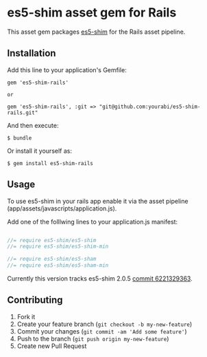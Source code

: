 # es5-shim asset gem for Rails

This asset gem packages [es5-shim](https://github.com/kriskowal/es5-shim) for the Rails asset pipeline.

## Installation

Add this line to your application's Gemfile:

    gem 'es5-shim-rails'

    or

    gem 'es5-shim-rails', :git => "git@github.com:yourabi/es5-shim-rails.git"
    

And then execute:

    $ bundle

Or install it yourself as:

    $ gem install es5-shim-rails

## Usage

To use es5-shim in your rails app enable it via the asset pipeline (app/assets/javascripts/application.js).

Add one of the folllwing lines to your application.js manifest:

```js

//= require es5-shim/es5-shim                                                                                                                                                                                                                               
//= require es5-shim/es5-shim-min                                                                                                                                                                                                                               

//= require es5-shim/es5-sham                                                                                                                                                                                                                               
//= require es5-shim/es5-sham-min                                                                                                                                                                                                                               

```

Currently this version tracks es5-shim 2.0.5 [commit 6221329363](https://github.com/msievers/es5-shim-rails/commit/62213293633462d04770e658c6e8e4427c67d96a).

## Contributing

1. Fork it
2. Create your feature branch (`git checkout -b my-new-feature`)
3. Commit your changes (`git commit -am 'Add some feature'`)
4. Push to the branch (`git push origin my-new-feature`)
5. Create new Pull Request
